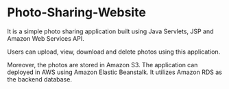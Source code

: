 # Photo-Sharing-Website

It is a simple photo sharing application built using Java Servlets, JSP and Amazon Web Services API. 

Users can upload, view, download and delete photos using this application. 

Moreover, the photos are stored in Amazon S3. The application can deployed in AWS using Amazon Elastic Beanstalk. It utilizes Amazon RDS as the backend database.


